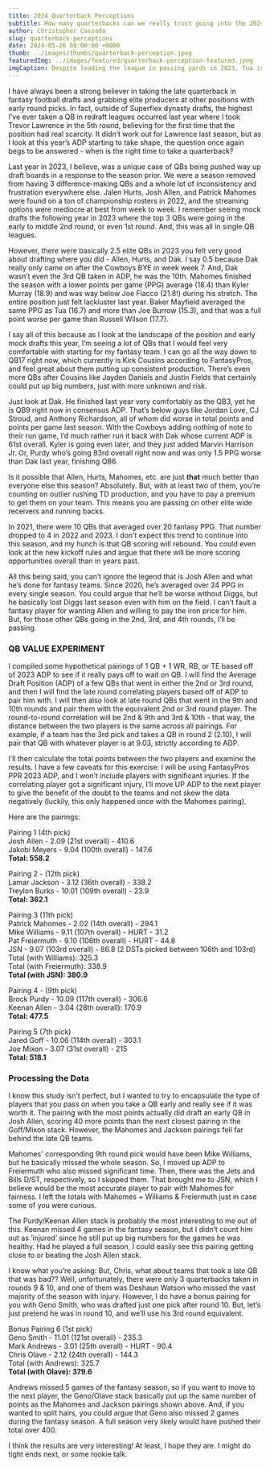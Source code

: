 ```yaml
---
title: 2024 Quarterback Perceptions
subtitle: How many quarterbacks can we really trust going into the 2024 NFL season?
author: Christopher Cassada
slug: quarterback-perceptions
date: 2024-05-26 00:00:00 +0000
thumb: ../images/thumbs/quarterback-perception.jpeg
featuredImg: ../images/featured/quarterback-perception-featured.jpeg
imgCaption: Despite leading the league in passing yards in 2023, Tua is currently the QB13 (116th overall) in ADP.
---
```


I have always been a strong believer in taking the late quarterback in fantasy football drafts and grabbing elite producers at other positions with early round picks. In fact, outside of Superflex dynasty drafts, the highest I’ve ever taken a QB in redraft leagues occurred last year where I took Trevor Lawrence in the 5th round, believing for the first time that the position had real scarcity. It didn’t work out for Lawrence last season, but as I look at this year’s ADP starting to take shape, the question once again begs to be answered - when is the right time to take a quarterback? 

Last year in 2023, I believe, was a unique case of QBs being pushed way up draft boards in a response to the season prior. We were a season removed from having 3 difference-making QBs and a whole lot of inconsistency and frustration everywhere else. Jalen Hurts, Josh Allen, and Patrick Mahomes were found on a ton of championship rosters in 2022, and the streaming options were mediocre at best from week to week. I remember seeing mock drafts the following year in 2023 where the top 3 QBs were going in the early to middle 2nd round, or even 1st round. And, this was all in single QB leagues.

However, there were basically 2.5 elite QBs in 2023 you felt very good about drafting where you did - Allen, Hurts, and Dak. I say 0.5 because Dak really only came on after the Cowboys BYE in week week 7. And, Dak wasn’t even the 3rd QB taken in ADP, he was the 10th. Mahomes finished the season with a lower points per game (PPG) average (18.4) than Kyler Murray (18.9) and was way below Joe Flacco (21.8!) during his stretch. The entire position just felt lackluster last year. Baker Mayfield averaged the same PPG as Tua (16.7) and more than Joe Burrow (15.3), and that was a full point worse per game than Russell Wilson (17.7). 

I say all of this because as I look at the landscape of the position and early mock drafts this year, I’m seeing a lot of QBs that I would feel very comfortable with starting for my fantasy team. I can go all the way down to QB17 right now, which currently is Kirk Cousins according to FantasyPros, and feel great about them putting up consistent production. There’s even more QBs after Cousins like Jayden Daniels and Justin Fields that certainly could put up big numbers, just with more unknown and risk. 

Just look at Dak. He finished last year very comfortably as the QB3, yet he is QB9 right now in consensus ADP. That’s below guys like Jordan Love, CJ Stroud, and Anthony Richardson, all of whom did worse in total points and points per game last season. With the Cowboys adding nothing of note to their run game, I’d much rather run it back with Dak whose current ADP is 61st overall. Kyler is going even later, and they just added Marvin Harrison Jr. Or, Purdy who’s going 83rd overall right now and was only 1.5 PPG worse than Dak last year, finishing QB6.

Is it possible that Allen, Hurts, Mahomes, etc. are just **that** much better than everyone else this season? Absolutely. But, with at least two of them, you’re counting on outlier rushing TD production, and you have to pay a premium to get them on your team. This means you are passing on other elite wide receivers and running backs. 

In 2021, there were 10 QBs that averaged over 20 fantasy PPG. That number dropped to 4 in 2022 and 2023. I don’t expect this trend to continue into this season, and my hunch is that QB scoring will rebound. You could even look at the new kickoff rules and argue that there will be more scoring opportunities overall than in years past.

All this being said, you can’t ignore the legend that is Josh Allen and what he’s done for fantasy teams. Since 2020, he’s averaged over 24 PPG in every single season. You could argue that he’ll be worse without Diggs, but he basically lost Diggs last season even with him on the field. I can’t fault a fantasy player for wanting Allen and willing to pay the iron price for him. But, for those other QBs going in the 2nd, 3rd, and 4th rounds, I’ll be passing.

### QB VALUE EXPERIMENT

I compiled some hypothetical pairings of 1 QB + 1 WR, RB, or TE based off of 2023 ADP to see if it really pays off to wait on QB. I will find the Average Draft Position (ADP) of a few QBs that went in either the 2nd or 3rd round, and then I will find the late round correlating players based off of ADP to pair him with. I will then also look at late round QBs that went in the 9th and 10th rounds and pair them with the equivalent 2nd or 3rd round player. The round-to-round correlation will be 2nd & 9th and 3rd & 10th - that way, the distance between the two players is the same across all pairings. For example, if a team has the 3rd pick and takes a QB in round 2 (2.10), I will pair that QB with whatever player is at 9.03, strictly according to ADP.

I’ll then calculate the total points between the two players and examine the results. I have a few caveats for this exercise: I will be using FantasyPros PPR 2023 ADP, and I won’t include players with significant injuries. If the correlating player got a significant injury, I’ll move UP ADP to the next player to give the benefit of the doubt to the teams and not skew the data negatively (luckily, this only happened once with the Mahomes pairing).

Here are the pairings:

Pairing 1 (4th pick)  
Josh Allen - 2.09 (21st overall) - 410.6  
Jakobi Meyers - 9.04 (100th overall) - 147.6  
**Total: 558.2**  

Pairing 2 - (12th pick)  
Lamar Jackson - 3.12 (36th overall) - 338.2  
Treylon Burks - 10.01 (109th overall) - 23.9  
**Total: 362.1**  

Pairing 3 (11th pick)  
Patrick Mahomes - 2.02 (14th overall) - 294.1  
Mike Williams - 9.11 (107th overall) - HURT - 31.2  
Pat Freiermuth - 9.10 (106th overall) - HURT - 44.8  
JSN - 9.07 (103rd overall) - 86.8 (2 DSTs picked between 106th and 103rd)  
Total (with Williams): 325.3  
Total (with Freiermuth): 338.9  
**Total (with JSN): 380.9**  

Pairing 4 - (9th pick)  
Brock Purdy - 10.09 (117th overall) - 306.6  
Keenan Allen - 3.04 (28th overall): 170.9  
**Total: 477.5**  

Pairing 5 (7th pick)  
Jared Goff - 10.06 (114th overall) - 303.1  
Joe Mixon - 3.07 (31st overall) - 215  
**Total: 518.1**  

### Processing the Data

I know this study isn’t perfect, but I wanted to try to encapsulate the type of players that you pass on when you take a QB early and really see if it was worth it. The pairing with the most points actually did draft an early QB in Josh Allen, scoring 40 more points than the next closest pairing in the Goff/Mixon stack. However, the Mahomes and Jackson pairings fell far behind the late QB teams. 

Mahomes' corresponding 9th round pick would have been Mike Williams, but he basically missed the whole season. So, I moved up ADP to Freiermuth who also missed significant time. Then, there was the Jets and Bills D/ST, respectively, so I skipped them. That brought me to JSN, which I believe would be the most accurate player to pair with Mahomes for fairness. I left the totals with Mahomes + Williams & Freiermuth just in case some of you were curious.

The Purdy/Keenan Allen stack is probably the most interesting to me out of this. Keenan missed 4 games in the fantasy season, but I didn’t count him out as ‘injured’ since he still put up big numbers for the games he was healthy. Had he played a full season, I could easily see this pairing getting close to or beating the Josh Allen stack.

I know what you’re asking: But, Chris, what about teams that took a late QB that was bad?? Well, unfortunately, there were only 3 quarterbacks taken in rounds 9 & 10, and one of them was Deshaun Watson who missed the vast majority of the season with injury. However, I do have a bonus pairing for you with Geno Smith, who was drafted just one pick after round 10. But, let’s just pretend he was in round 10, and we’ll use his 3rd round equivalent.

Bonus Pairing 6 (1st pick)  
Geno Smith - 11.01 (121st overall) - 235.3  
Mark Andrews - 3.01 (25th overall) - HURT - 90.4  
Chris Olave - 2.12 (24th overall) - 144.3  
Total (with Andrews): 325.7  
**Total (with Olave): 379.6**  

Andrews missed 5 games of the fantasy season, so if you want to move to the next player, the Geno/Olave stack basically put up the same number of points as the Mahomes and Jackson pairings shown above. And, if you wanted to split hairs, you could argue that Geno also missed 2 games during the fantasy season. A full season very likely would have pushed their total over 400.

I think the results are very interesting! At least, I hope they are. I might do tight ends next, or some rookie talk.